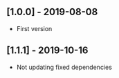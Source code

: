 ## [1.0.0] - 2019-08-08

* First version

## [1.1.1] - 2019-10-16

* Not updating fixed dependencies